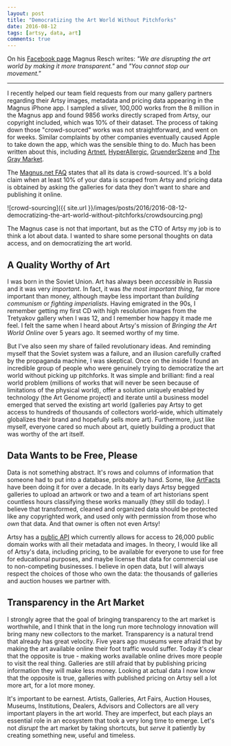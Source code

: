 ```yaml
---
layout: post
title: "Democratizing the Art World Without Pitchforks"
date: 2016-08-12
tags: [artsy, data, art]
comments: true
---
```

On his [Facebook page](https://www.facebook.com/mresch) Magnus Resch writes: _"We are disrupting the art world by making it more transparent."_ and _"You cannot stop our movement."_

***

I recently helped our team field requests from our many gallery partners regarding their Artsy images, metadata and pricing data appearing in the Magnus iPhone app. I sampled a sliver, 100,000 works from the 8 million in the Magnus app and found 9856 works directly scraped from Artsy, our copyright included, which was 10% of their dataset. The process of taking down those "crowd-sourced" works was not straightforward, and went on for weeks. Similar complaints by other companies eventually caused Apple to take down the app, which was the sensible thing to do. Much has been written about this, including [Artnet](https://news.artnet.com/art-world/magnus-app-pulled-accusations-data-theft-586322), [HyperAllergic](https://hyperallergic.com/315310/shazam-for-art-yanked-from-app-store-after-data-theft-controversy), [GruenderSzene](https://web.archive.org/web/20161115191959/http://www.gruenderszene.de/allgemein/magnus-resch-app-verdacht-datenklau) and [The Gray Market](https://www.thegray-market.com/blog/2016/8/3/fear-the-future).

The [Magnus.net FAQ](https://web.archive.org/web/20210615124313/https://www.magnus.net/faq) states that all its data is crowd-sourced. It's a bold claim when at least 10% of your data is scraped from Artsy and pricing data is obtained by asking the galleries for data they don't want to share and publishing it online.

![crowd-sourcing]({{ site.url }}/images/posts/2016/2016-08-12-democratizing-the-art-world-without-pitchforks/crowdsourcing.png)

The Magnus case is not that important, but as the CTO of Artsy my job is to think a lot about data. I wanted to share some personal thoughts on data access, and on democratizing the art world.

## A Quality Worthy of Art

I was born in the Soviet Union. Art has always been _accessible_ in Russia and it was very _important_. In fact, it was _the most important thing_, far more important than money, although maybe less important than _building communism_ or _fighting imperialists_. Having emigrated in the 90s, I remember getting my first CD with high resolution images from the Tretyakov gallery when I was 12, and I remember how happy it made me feel. I felt the same when I heard about Artsy's mission of _Bringing the Art World Online_ over 5 years ago. It seemed worthy of my time.

But I've also seen my share of failed revolutionary ideas. And reminding myself that the Soviet system was a failure, and an illusion carefully crafted by the propaganda machine, I was skeptical. Once on the inside I found an incredible group of people who were genuinely trying to democratize the art world without picking up pitchforks. It was simple and brilliant: find a real world problem (millions of works that will never be seen because of limitations of the physical world), offer a solution uniquely enabled by technology (the Art Genome project) and iterate until a business model emerged that served the existing art world (galleries pay Artsy to get access to hundreds of thousands of collectors world-wide, which ultimately globalizes their brand and hopefully sells more art). Furthermore, just like myself, everyone cared so much about art, quietly building a product that was worthy of the art itself.

## Data Wants to be Free, Please

Data is not something abstract. It's rows and columns of information that someone had to put into a database, probably by hand. Some, like [ArtFacts](https://www.artfacts.net) have been doing it for over a decade. In its early days Artsy begged galleries to upload an artwork or two and a team of art historians spent countless hours classifying these works manually (they still do today). I believe that transformed, cleaned and organized data should be protected like any copyrighted work, and used only with permission from those who _own_ that data. And that owner is often not even Artsy!

Artsy has a [public API](https://developers.artsy.net) which currently allows for access to 26,000 public domain works with all their metadata and images. In theory, I would like all of Artsy's data, including pricing, to be available for everyone to use for free for educational purposes, and maybe license that data for commercial use to non-competing businesses. I believe in open data, but I will always respect the choices of those who own the data: the thousands of galleries and auction houses we partner with.

## Transparency in the Art Market

I strongly agree that the goal of bringing transparency to the art market is worthwhile, and I think that in the long run more technology innovation will bring many new collectors to the market. Transparency is a natural trend that already has great velocity. Five years ago museums were afraid that by making the art available online their foot traffic would suffer. Today it's clear that the opposite is true - making works available online drives more people to visit the real thing. Galleries are still afraid that by publishing pricing information they will make less money. Looking at actual data I now know that the opposite is true, galleries with published pricing on Artsy sell a lot more art, for a lot more money.

It's important to be earnest. Artists, Galleries, Art Fairs, Auction Houses, Museums, Institutions, Dealers, Advisors and Collectors are all very important players in the art world. They are imperfect, but each plays an essential role in an ecosystem that took a very long time to emerge. Let's not _disrupt_ the art market by taking shortcuts, but _serve_ it patiently by creating something new, useful and timeless.

